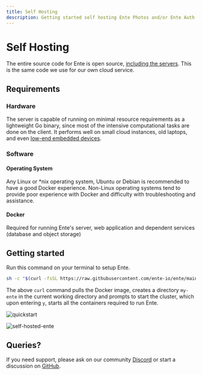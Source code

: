 ```yaml
---
title: Self Hosting
description: Getting started self hosting Ente Photos and/or Ente Auth
---
```


# Self Hosting

The entire source code for Ente is open source,
[including the servers](https://ente.io/blog/open-sourcing-our-server/). This is
the same code we use for our own cloud service.

## Requirements

### Hardware

The server is capable of running on minimal resource requirements as a
lightweight Go binary, since most of the intensive computational tasks are done
on the client. It performs well on small cloud instances, old laptops, and even
[low-end embedded devices](https://github.com/ente-io/ente/discussions/594).

### Software

#### Operating System

Any Linux or \*nix operating system, Ubuntu or Debian is recommended to have a
good Docker experience. Non-Linux operating systems tend to provide poor
experience with Docker and difficulty with troubleshooting and assistance.

#### Docker

Required for running Ente's server, web application and dependent services
(database and object storage)

## Getting started

Run this command on your terminal to setup Ente.

```sh
sh -c "$(curl -fsSL https://raw.githubusercontent.com/ente-io/ente/main/server/quickstart.sh)"
```

The above `curl` command pulls the Docker image, creates a directory `my-ente`
in the current working directory and prompts to start the cluster, which upon
entering `y`, starts all the containers required to run Ente.

![quickstart](/quickstart.png)

![self-hosted-ente](/web-app.webp)

## Queries?

If you need support, please ask on our community
[Discord](https://ente.io/discord) or start a discussion on
[GitHub](https://github.com/ente-io/ente/discussions/).
